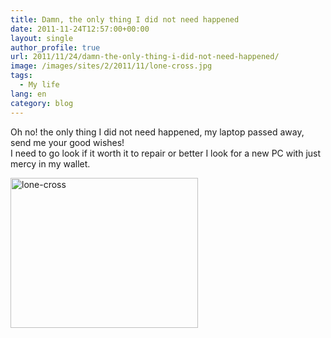 ```yaml
---
title: Damn, the only thing I did not need happened
date: 2011-11-24T12:57:00+00:00
layout: single
author_profile: true
url: 2011/11/24/damn-the-only-thing-i-did-not-need-happened/
image: /images/sites/2/2011/11/lone-cross.jpg
tags:
  - My life
lang: en
category: blog
---
```

<div dir="ltr">
  Oh no! the only thing I did not need happened, my laptop passed away, send me your good wishes!<br /> I need to go look if it worth it to repair or better I look for a new PC with just mercy in my wallet.</p> 
  
  <div>
    <a href="/images/2011/11/lone-cross.jpg"><img class="aligncenter size-medium wp-image-194" alt="lone-cross" src="/images/2011/11/lone-cross-300x240.jpg" width="300" height="240" srcset="/images/sites/2/2011/11/lone-cross-300x240.jpg 300w, /images/sites/2/2011/11/lone-cross-1024x819.jpg 1024w, /images/sites/2/2011/11/lone-cross.jpg 1280w" sizes="(max-width: 300px) 100vw, 300px" /></a>
  </div>
  
  <p>
    &nbsp;
  </p>
</div>